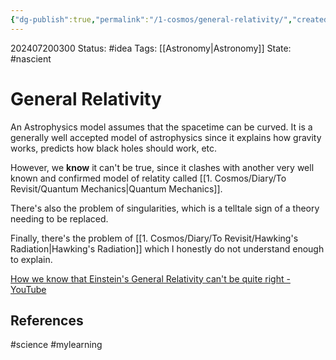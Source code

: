 ```yaml
---
{"dg-publish":true,"permalink":"/1-cosmos/general-relativity/","created":"2024-08-31T23:47:14.685-04:00","updated":"2024-07-20T03:01:25.975-04:00"}
---
```


202407200300
Status: #idea
Tags: [[Astronomy\|Astronomy]]
State: #nascient
# General Relativity

An Astrophysics model assumes that the spacetime can be curved. It is a generally well accepted model of astrophysics since it explains how gravity works, predicts how black holes should work, etc.

However, we **know** it can't be true, since it clashes with another very well known and confirmed model of relatity called [[1. Cosmos/Diary/To Revisit/Quantum Mechanics\|Quantum Mechanics]].

There's also the problem of singularities, which is a telltale sign of a theory needing to be replaced.

Finally, there's the problem of [[1. Cosmos/Diary/To Revisit/Hawking's Radiation\|Hawking's Radiation]] which I honestly do not understand enough to explain.

[How we know that Einstein's General Relativity can't be quite right - YouTube](https://www.youtube.com/watch?v=ibP7tE8L3Xw&list=WL&index=217)



## References

#science #mylearning